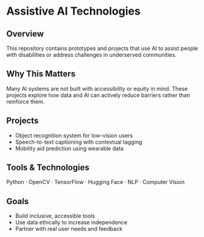 # Assistive AI Technologies

## Overview
This repository contains prototypes and projects that use AI to assist people with disabilities or address challenges in underserved communities.

## Why This Matters
Many AI systems are not built with accessibility or equity in mind. These projects explore how data and AI can actively reduce barriers rather than reinforce them.

## Projects
- Object recognition system for low-vision users
- Speech-to-text captioning with contextual tagging
- Mobility aid prediction using wearable data

## Tools & Technologies
Python · OpenCV · TensorFlow · Hugging Face · NLP · Computer Vision

## Goals
- Build inclusive, accessible tools
- Use data ethically to increase independence
- Partner with real user needs and feedback
